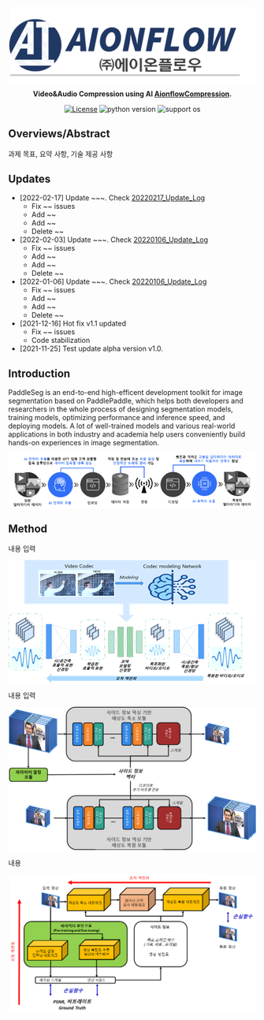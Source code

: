 <div align="center">
<p align="center">
    <img src="./imgs/aionflow_logo.png" align="middle" width="500"/>
</p>

**Video&Audio Compression using AI [AionflowCompression](https://github.com/paddlepaddle/paddle).**

[![License](https://img.shields.io/badge/license-Apache%202-blue.svg)](LICENSE)
![python version](https://img.shields.io/badge/python-3.6+-orange.svg)
![support os](https://img.shields.io/badge/os-linux%2C%20win-green.svg)

</div>

## Overviews/Abstract
과제 목표, 요약 사항, 기술 제공 사항

## Updates
- [2022-02-17] Update ~~~. Check [20220217_Update_Log](mvp.yonsei.ac.kr)
    - Fix ~~ issues
    - Add ~~
    - Add ~~
    - Delete ~~
- [2022-02-03] Update ~~~. Check [20220106_Update_Log](mvp.yonsei.ac.kr)
    - Fix ~~ issues
    - Add ~~
    - Add ~~
    - Delete ~~
- [2022-01-06] Update ~~~. Check [20220106_Update_Log](mvp.yonsei.ac.kr)
    - Fix ~~ issues
    - Add ~~
    - Add ~~
    - Delete ~~
- [2021-12-16] Hot fix v1.1 updated
    - Fix ~~ issues
    - Code stabilization 
- [2021-11-25] Test update alpha version v1.0.

## Introduction

PaddleSeg is an end-to-end high-efficent development toolkit for image segmentation based on PaddlePaddle, which helps both developers and researchers in the whole process of designing segmentation models, training models, optimizing performance and inference speed, and deploying models. A lot of well-trained models and various real-world applications in both industry and academia help users conveniently build hands-on experiences in image segmentation.

<p align="center">
    <img src="./imgs/intro.png" align="middle" />
</p>

## Method

내용 입력
<p align="center">
    <img src="./imgs/version1.png" align="middle"/>
</p>
내용 입력
<p align="center">
    <img src="./imgs/version2_1.png" align="middle" />
</p>
내용
<p align="center">
    <img src="./imgs/version2_2.png" align="middle" width="500"/>
</p>
